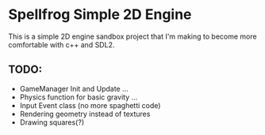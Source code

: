 # Spellfrog Simple 2D Engine

This is a simple 2D engine sandbox project that I'm making to become more comfortable with c++ and SDL2.

## TODO:
* GameManager Init and Update ...
* Physics function for basic gravity ...
* Input Event class (no more spaghetti code)
* Rendering geometry instead of textures
* Drawing squares(?)